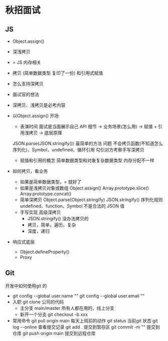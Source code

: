 # 秋招面试

## JS
- Object.assign()
- 深浅拷贝
- = JS 内存相关
- 拷贝 (简单数据类型 复印了一份) 和引用式赋值
- 怎么支持深拷贝

- 面试官的想法
- 深拷贝、浅拷贝是必考内容
- 以Object.assign() 开场
    - 表演时间  面试是当面展示自己
    API 细节 -> 业务场景(怎么用) -> 赋值 + 引用浅拷贝 -> 底层原理

    JSON.parse(JSON.stringify())  最简单的方法  问题
    不会拷贝函数(不知道怎么序列化)，Symbol，undefined，循环引用
    勾引对方考察手写深拷贝
    - 赋值和引用的概念
        简单数据类型和对象复杂数据类型  内存分配不一样

- 如何拷贝，看业务
    - 如果是简单数据类型，= 就好了
    - 如果是浅拷贝对象或数组
        Object.assign()
        Array.prototype.slice()
        Array.prototype.concat()
    - 简单深拷贝 Object.parse(Object.stringify)
        JSON.stringify()    序列化规则
        undefined、function、Symbol 不是合法的  JSON 值
    - 手写实现 高级深拷贝
        - JSON.stringify() 没办法拷贝的
        - 拷贝，简单，遍历，复杂
        - 深度，递归

- 响应式底层    
    - Object.defineProperty()
    - Proxy


## Git
开发中如何使用git 的

- git config --global user.name ""
  git config --global user.email ""  
- 入职 git clone 公司的代码
    - 主分支  main/master
        所有人都在用的，线上分支
    - 新开一个分支
    git checkout -b xxx
- 常用命令
    git pull origin main 每天上班前的动作
    git status 当前git 状态 
    git log --online 查看提交记录
    git add . 提交到暂存区
    git commit -m ""    提交到仓库
    git push origin main 提交到远程仓库